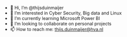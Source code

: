 - 👋 Hi, I’m @thijsduinmaijer
- 👀 I’m interested in Cyber Security, Big data and Linux
- 🌱 I’m currently learning Microsoft Power BI
- 💞️ I’m looking to collaborate on personal projects
- 📫 How to reach me: thijs.duinmaijer@hva.nl

<!---
thijsduinmaijer/thijsduinmaijer is a ✨ special ✨ repository because its `README.md` (this file) appears on your GitHub profile.
You can click the Preview link to take a look at your changes.
--->
